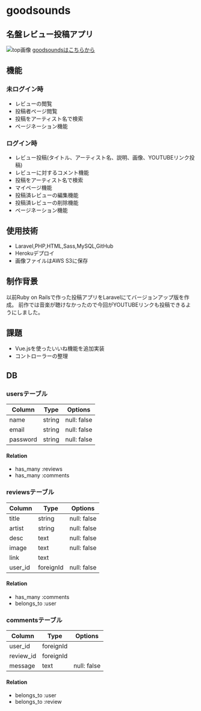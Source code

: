 # goodsounds


## 名盤レビュー投稿アプリ
![top画像](https://user-images.githubusercontent.com/62545741/98650144-d5cf1500-237b-11eb-8648-111533b76f47.png)
[goodsoundsはこちらから](https://goodsound2.herokuapp.com/)


## 機能
### 未ログイン時
- レビューの閲覧
- 投稿者ページ閲覧
- 投稿をアーティスト名で検索
- ページネーション機能

### ログイン時
- レビュー投稿(タイトル、アーティスト名、説明、画像、YOUTUBEリンク投稿)
- レビューに対するコメント機能
- 投稿をアーティスト名で検索
- マイページ機能
- 投稿済レビューの編集機能
- 投稿済レビューの削除機能
- ページネーション機能

## 使用技術
- Laravel,PHP,HTML,Sass,MySQL,GitHub
- Herokuデプロイ
- 画像ファイルはAWS S3に保存

## 制作背景
以前Ruby on Railsで作った投稿アプリをLaravelにてバージョンアップ版を作成。
前作では音楽が聴けなかったので今回がYOUTUBEリンクも投稿できるようにしました。

## 課題
- Vue.jsを使ったいいね機能を追加実装
- コントローラーの整理

## DB

### usersテーブル
|Column|Type|Options|
|------|----|-------|
|name|string|null: false|
|email|string|null: false|
|password|string|null: false|
#### Relation
- has_many :reviews
- has_many :comments

### reviewsテーブル
|Column|Type|Options|
|------|----|-------|
|title|string|null: false|
|artist|string|null: false|
|desc|text|null: false|
|image|text|null: false|
|link|text|  |
|user_id|foreignId|null: false|
#### Relation
- has_many :comments
- belongs_to :user

### commentsテーブル
|Column|Type|Options|
|------|----|-------|
|user_id|foreignId|  |
|review_id|foreignId|  |
|message|text|null: false|
#### Relation
- belongs_to :user
- belongs_to :review
